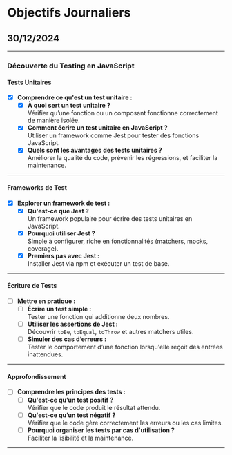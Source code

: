 # Objectifs Journaliers

## 30/12/2024

---

### Découverte du Testing en JavaScript

#### Tests Unitaires
- [x] **Comprendre ce qu'est un test unitaire :**
  - [x] **À quoi sert un test unitaire ?**  
    Vérifier qu’une fonction ou un composant fonctionne correctement de manière isolée.
  - [x] **Comment écrire un test unitaire en JavaScript ?**  
    Utiliser un framework comme Jest pour tester des fonctions JavaScript.
  - [x] **Quels sont les avantages des tests unitaires ?**  
    Améliorer la qualité du code, prévenir les régressions, et faciliter la maintenance.

---

#### Frameworks de Test
- [x] **Explorer un framework de test :**
  - [x] **Qu'est-ce que Jest ?**  
    Un framework populaire pour écrire des tests unitaires en JavaScript.
  - [x] **Pourquoi utiliser Jest ?**  
    Simple à configurer, riche en fonctionnalités (matchers, mocks, coverage).
  - [x] **Premiers pas avec Jest :**  
    Installer Jest via npm et exécuter un test de base.

---

#### Écriture de Tests
- [ ] **Mettre en pratique :**
  - [ ] **Écrire un test simple :**  
    Tester une fonction qui additionne deux nombres.
  - [ ] **Utiliser les assertions de Jest :**  
    Découvrir `toBe`, `toEqual`, `toThrow` et autres matchers utiles.
  - [ ] **Simuler des cas d’erreurs :**  
    Tester le comportement d’une fonction lorsqu'elle reçoit des entrées inattendues.

---

#### Approfondissement
- [ ] **Comprendre les principes des tests :**
  - [ ] **Qu'est-ce qu’un test positif ?**  
    Vérifier que le code produit le résultat attendu.
  - [ ] **Qu'est-ce qu’un test négatif ?**  
    Vérifier que le code gère correctement les erreurs ou les cas limites.
  - [ ] **Pourquoi organiser les tests par cas d'utilisation ?**  
    Faciliter la lisibilité et la maintenance.

---

